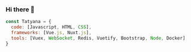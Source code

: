 ### Hi there 👋

```javascript
const Tatyana = {
  code: [Javascript, HTML, CSS],
  frameworks: [Vue.js, Nuxt.js],
  tools: [Vuex, WebSocket, Redis, Vuetify, Bootstrap, Node, Docker]
}
```
